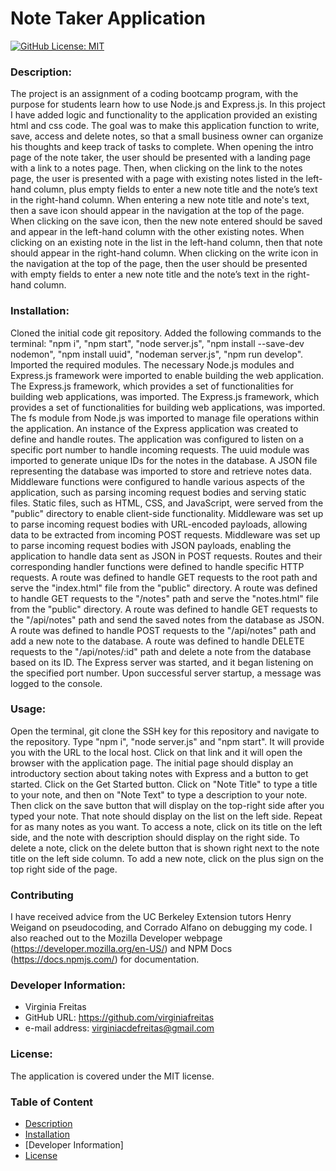 # Note Taker Application
  [![GitHub License: MIT](https://img.shields.io/badge/License-MIT-blue.svg)](https://opensource.org/licenses/MIT)

### Description:
The project is an assignment of a coding bootcamp program, with the purpose for students learn how to use Node.js and Express.js. In this project I have added logic and functionality to the application provided an existing html and css code. The goal was to make this application function to write, save, access and delete notes, so that a small business owner can organize his thoughts and keep track of tasks to complete. When opening the intro page of the note taker, the user should be presented with a landing page with a link to a notes page. Then, when clicking on the link to the notes page, the user is presented with a page with existing notes listed in the left-hand column, plus empty fields to enter a new note title and the note’s text in the right-hand column. When entering a new note title and note's text, then a save icon should appear in the navigation at the top of the page. When clicking on the save icon, then the new note entered should be saved and appear in the left-hand column with the other existing notes. When clicking on an existing note in the list in the left-hand column, then that note should appear in the right-hand column. When clicking on the write icon in the navigation at the top of the page, then the user should be presented with empty fields to enter a new note title and the note’s text in the right-hand column.

  ### Installation:
Cloned the initial code git repository. Added the following commands to the terminal: "npm i", "npm start", "node server.js", "npm install --save-dev nodemon", "npm install uuid", "nodeman server.js", "npm run develop". Imported the required modules. The necessary Node.js modules and Express.js framework were imported to enable building the web application. The Express.js framework, which provides a set of functionalities for building web applications, was imported. The Express.js framework, which provides a set of functionalities for building web applications, was imported. The fs module from Node.js was imported to manage file operations within the application. An instance of the Express application was created to define and handle routes. The application was configured to listen on a specific port number to handle incoming requests. The uuid module was imported to generate unique IDs for the notes in the database. A JSON file representing the database was imported to store and retrieve notes data. Middleware functions were configured to handle various aspects of the application, such as parsing incoming request bodies and serving static files. Static files, such as HTML, CSS, and JavaScript, were served from the "public" directory to enable client-side functionality. Middleware was set up to parse incoming request bodies with URL-encoded payloads, allowing data to be extracted from incoming POST requests. Middleware was set up to parse incoming request bodies with JSON payloads, enabling the application to handle data sent as JSON in POST requests. Routes and their corresponding handler functions were defined to handle specific HTTP requests. A route was defined to handle GET requests to the root path and serve the "index.html" file from the "public" directory. A route was defined to handle GET requests to the "/notes" path and serve the "notes.html" file from the "public" directory. A route was defined to handle GET requests to the "/api/notes" path and send the saved notes from the database as JSON. A route was defined to handle POST requests to the "/api/notes" path and add a new note to the database. A route was defined to handle DELETE requests to the "/api/notes/:id" path and delete a note from the database based on its ID. The Express server was started, and it began listening on the specified port number. Upon successful server startup, a message was logged to the console. 

  ### Usage:
  Open the terminal, git clone the SSH key for this repository and navigate to the repository. Type "npm i", "node server.js" and "npm start". It will provide you with the URL to the local host. Click on that link and it will open the browser with the application page. The initial page should display an introductory section about taking notes with Express and a button to get started. Click on the Get Started button. Click on "Note Title" to type a title to your note, and then on "Note Text" to type a description to your note. Then click on the save button that will display on the top-right side after you typed your note. That note should display on the list on the left side. Repeat for as many notes as you want. To access a note, click on its title on the left side, and the note with description should display on the right side. To delete a note, click on the delete button that is shown right next to the note title on the left side column. To add a new note, click on the plus sign on the top right side of the page.

  ### Contributing
  I have received advice from the UC Berkeley Extension tutors Henry Weigand on pseudocoding, and Corrado Alfano on debugging my code. I also reached out to the Mozilla Developer webpage (https://developer.mozilla.org/en-US/) and NPM Docs (https://docs.npmjs.com/) for documentation.

  ### Developer Information:
  - Virginia Freitas
  - GitHub URL: https://github.com/virginiafreitas
  - e-mail address: virginiacdefreitas@gmail.com

  ### License:
  The application is covered under the MIT license.

  ### Table of Content
  * [Description](#description)
  * [Installation](#installation)
  * [Developer Information]
  * [License](#license)
  
